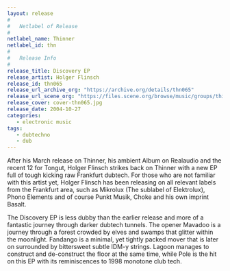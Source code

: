 ```yaml
---
layout: release
#
#   Netlabel of Release
#
netlabel_name: Thinner
netlabel_id: thn
#
#   Release Info
#
release_title: Discovery EP
release_artist: Holger Flinsch
release_id: thn065
release_url_archive_org: "https://archive.org/details/thn065"
release_url_scene_org: "https://files.scene.org/browse/music/groups/thinner/zip/"
release_cover: cover-thn065.jpg
release_date: 2004-10-27
categories:
   - electronic music
tags:
   - dubtechno
   - dub
---
```

After his March release on Thinner, his ambient Album on Realaudio and the recent 12 for Tongut, Holger Flinsch strikes back on Thinner with a new EP full of tough kicking raw Frankfurt dubtech. For those who are not familiar with this artist yet, Holger Flinsch has been releasing on all relevant labels from the Frankfurt area, such as Mikrolux (The sublabel of Elektrolux), Phono Elements and of course Punkt Musik, Choke and his own imprint Basalt.

The Discovery EP is less dubby than the earlier release and more of a fantastic journey through darker dubtech tunnels. The opener Mavadoo is a journey through a forest crowded by elves and swamps that glitter within the moonlight. Fandango is a minimal, yet tightly packed mover that is later on surrounded by bittersweet subtle IDM-y strings. Lagoon manages to construct and de-construct the floor at the same time, while Pole is the hit on this EP with its reminiscences to 1998 monotone club tech.
